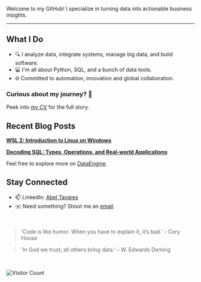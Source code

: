 Welcome to my GitHub! I specialize in turning data into actionable business insights.

---

## What I Do

- 🔍 I analyze data, integrate systems, manage big data, and build software.
- 💻 I'm all about Python, SQL, and a bunch of data tools.
- 🌐 Committed to automation, innovation and global collaboration.

### Curious about my journey? 🧭

Peek into [my CV](https://abeltavares.github.io/CV.html) for the full story.

## Recent Blog Posts

**[WSL 2: Introduction to Linux on Windows](https://abeltavares.github.io/2023/12/14/windows-wsl.html)**

**[Decoding SQL: Types, Operations, and Real-world Applications](https://abeltavares.github.io/2023/11/10/decoding-sql.html)**

Feel free to explore more on [DataEngine](https://abeltavares.github.io/).

## Stay Connected

- 📫 LinkedIn: [Abel Tavares](https://www.linkedin.com/in/abeltavares/)
- ✉️ Need something? Shoot me an [email](mailto:abelst9@gmail.com).

<br>

> 'Code is like humor. When you have to explain it, it’s bad.' – Cory House

> 'In God we trust; all others bring data.' – W. Edwards Deming

<br>

![Visitor Count](https://profile-counter.glitch.me/abeltavares/count.svg)

